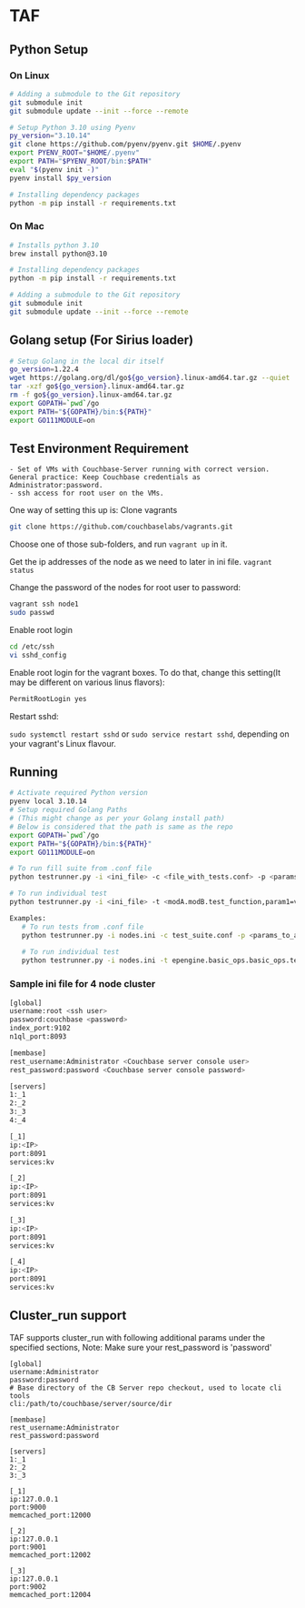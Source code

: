# TAF

## Python Setup

### On Linux

```bash
# Adding a submodule to the Git repository
git submodule init
git submodule update --init --force --remote

# Setup Python 3.10 using Pyenv
py_version="3.10.14"
git clone https://github.com/pyenv/pyenv.git $HOME/.pyenv
export PYENV_ROOT="$HOME/.pyenv"
export PATH="$PYENV_ROOT/bin:$PATH"
eval "$(pyenv init -)"
pyenv install $py_version

# Installing dependency packages
python -m pip install -r requirements.txt
```

### On Mac

```bash
# Installs python 3.10
brew install python@3.10

# Installing dependency packages
python -m pip install -r requirements.txt

# Adding a submodule to the Git repository
git submodule init
git submodule update --init --force --remote
```

## Golang setup (For Sirius loader)

```bash
# Setup Golang in the local dir itself
go_version=1.22.4
wget https://golang.org/dl/go${go_version}.linux-amd64.tar.gz --quiet
tar -xzf go${go_version}.linux-amd64.tar.gz
rm -f go${go_version}.linux-amd64.tar.gz
export GOPATH=`pwd`/go
export PATH="${GOPATH}/bin:${PATH}"
export GO111MODULE=on
```

## Test Environment Requirement

```
- Set of VMs with Couchbase-Server running with correct version. General practice: Keep Couchbase credentials as Administrator:password.
- ssh access for root user on the VMs.
```

One way of setting this up is:
Clone vagrants

```bash 
git clone https://github.com/couchbaselabs/vagrants.git
```

Choose one of those sub-folders, and run `vagrant up` in it.

Get the ip addresses of the node as we need to later in ini file.
	`vagrant status`

Change the password of the nodes for root user to password:

```bash
vagrant ssh node1
sudo passwd
```

Enable root login

```bash
cd /etc/ssh
vi sshd_config
```

Enable root login for the vagrant boxes. To do that, change this setting(It may be different on various linus flavors):

```bash
PermitRootLogin yes
```

Restart sshd:

`sudo systemctl restart sshd` or `sudo service restart sshd`, depending on your vagrant's Linux flavour.

## Running

```bash
# Activate required Python version
pyenv local 3.10.14
# Setup required Golang Paths 
# (This might change as per your Golang install path)
# Below is considered that the path is same as the repo
export GOPATH=`pwd`/go
export PATH="${GOPATH}/bin:${PATH}"
export GO111MODULE=on

# To run fill suite from .conf file
python testrunner.py -i <ini_file> -c <file_with_tests.conf> -p <params_to_all_test=val1,...>

# To run individual test 
python testrunner.py -i <ini_file> -t <modA.modB.test_function,param1=v1,params2=v2,...> -p <params_to_all_test=val1,...>

Examples:
   # To run tests from .conf file
   python testrunner.py -i nodes.ini -c test_suite.conf -p <params_to_all_test=val1,...>
   
   # To run individual test
   python testrunner.py -i nodes.ini -t epengine.basic_ops.basic_ops.test_doc_size,nodes_init=1 -p durability=MAJORITY,get-cbcollect-info=True
```

### Sample ini file for 4 node cluster

```bash
[global]
username:root <ssh user>
password:couchbase <password>
index_port:9102
n1ql_port:8093

[membase]
rest_username:Administrator <Couchbase server console user>
rest_password:password <Couchbase server console password>

[servers]
1:_1
2:_2
3:_3
4:_4

[_1]
ip:<IP>
port:8091
services:kv

[_2]
ip:<IP>
port:8091
services:kv

[_3]
ip:<IP>
port:8091
services:kv

[_4]
ip:<IP>
port:8091
services:kv
```

## Cluster_run support
TAF supports cluster_run with following additional params under the specified sections,
Note: Make sure your rest_password is 'password'

```
[global]
username:Administrator
password:password
# Base directory of the CB Server repo checkout, used to locate cli tools
cli:/path/to/couchbase/server/source/dir

[membase]
rest_username:Administrator
rest_password:password

[servers]
1:_1
2:_2
3:_3

[_1]
ip:127.0.0.1
port:9000
memcached_port:12000

[_2]
ip:127.0.0.1
port:9001
memcached_port:12002

[_3]
ip:127.0.0.1
port:9002
memcached_port:12004
```
